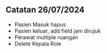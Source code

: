 ## Catatan 26/07/2024

-   Pasien Masuk hapus
-   Pasien keluar, add field jam dirujuk
-   Perawat multiple ruangan
-   Delete Kepala Role
